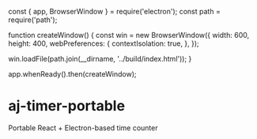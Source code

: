 const { app, BrowserWindow } = require('electron');
const path = require('path');

function createWindow() {
  const win = new BrowserWindow({
    width: 600,
    height: 400,
    webPreferences: {
      contextIsolation: true,
    },
  });

  win.loadFile(path.join(__dirname, '../build/index.html'));
}

app.whenReady().then(createWindow);
# aj-timer-portable
Portable React + Electron-based time counter
